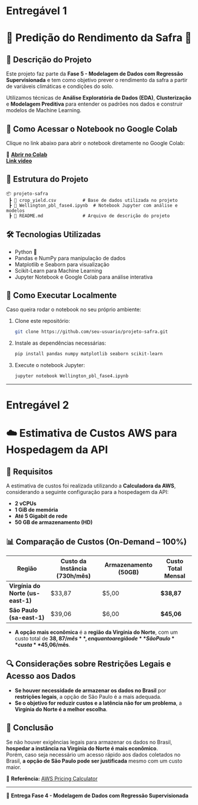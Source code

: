 # Entregável 1  
# 📌 Predição do Rendimento da Safra 🌾  

## 📖 Descrição do Projeto  
Este projeto faz parte da **Fase 5 - Modelagem de Dados com Regressão Supervisionada** e tem como objetivo prever o rendimento da safra a partir de variáveis climáticas e condições do solo.  

Utilizamos técnicas de **Análise Exploratória de Dados (EDA)**, **Clusterização** e **Modelagem Preditiva** para entender os padrões nos dados e construir modelos de Machine Learning.

## 🚀 Como Acessar o Notebook no Google Colab  
Clique no link abaixo para abrir o notebook diretamente no Google Colab:  

🔗 **[Abrir no Colab](https://colab.research.google.com/drive/1SS8zWIDoqEoF_d_DnROrxCq0Kj2wsN4u#scrollTo=514cb14e)**  
  **[Link video](https://www.loom.com/share/fc7cc47a851a49838e0ce55b8678849e?sid=68c48e4e-e38c-4db5-8adc-0eebc094dc93)**

## 📂 Estrutura do Projeto  
```
📦 projeto-safra  
 ┣ 📜 crop_yield.csv          # Base de dados utilizada no projeto  
 ┣ 📜 Wellington_pbl_fase4.ipynb  # Notebook Jupyter com análise e modelos  
 ┣ 📜 README.md               # Arquivo de descrição do projeto  
```

## 🛠 Tecnologias Utilizadas  
- Python 🐍  
- Pandas e NumPy para manipulação de dados  
- Matplotlib e Seaborn para visualização  
- Scikit-Learn para Machine Learning  
- Jupyter Notebook e Google Colab para análise interativa  

## 📌 Como Executar Localmente  
Caso queira rodar o notebook no seu próprio ambiente:  
1. Clone este repositório:  
   ```bash
   git clone https://github.com/seu-usuario/projeto-safra.git
   ```  
2. Instale as dependências necessárias:  
   ```bash
   pip install pandas numpy matplotlib seaborn scikit-learn
   ```  
3. Execute o notebook Jupyter:  
   ```bash
   jupyter notebook Wellington_pbl_fase4.ipynb
   ```  

---  

# Entregável 2  
# ☁️ Estimativa de Custos AWS para Hospedagem da API  

## 📌 Requisitos  
A estimativa de custos foi realizada utilizando a **Calculadora da AWS**, considerando a seguinte configuração para a hospedagem da API:  

- **2 vCPUs**  
- **1 GiB de memória**  
- **Até 5 Gigabit de rede**  
- **50 GB de armazenamento (HD)**  

## 📊 Comparação de Custos (On-Demand – 100%)  

| Região           | Custo da Instância (730h/mês) | Armazenamento (50GB) | Custo Total Mensal |
|----------------|----------------------------|----------------------|------------------|
| **Virgínia do Norte (us-east-1)** | $33,87 | $5,00 | **$38,87** |
| **São Paulo (sa-east-1)** | $39,06 | $6,00 | **$45,06** |

- **A opção mais econômica** é a **região da Virgínia do Norte**, com um custo total de **$38,87/mês**, enquanto a região de **São Paulo** custa **$45,06/mês**.  

## 🔍 Considerações sobre Restrições Legais e Acesso aos Dados  
- **Se houver necessidade de armazenar os dados no Brasil** por **restrições legais**, a opção de São Paulo é a mais adequada.  
- **Se o objetivo for reduzir custos e a latência não for um problema**, a **Virgínia do Norte é a melhor escolha**.  

## 📌 Conclusão  
Se não houver exigências legais para armazenar os dados no Brasil, **hospedar a instância na Virgínia do Norte é mais econômico**.  
Porém, caso seja necessário um acesso rápido aos dados coletados no Brasil, **a opção de São Paulo pode ser justificada** mesmo com um custo maior.  

🔗 **Referência:** [AWS Pricing Calculator](https://calculator.aws/#/)  

---  
📅 **Entrega Fase 4 - Modelagem de Dados com Regressão Supervisionada**  
